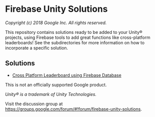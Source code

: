 # Firebase Unity Solutions

_Copyright (c) 2018 Google Inc. All rights reserved._

This repository contains solutions ready to be added to your Unity&reg; projects,
using Firebase tools to add great functions like cross-platform leaderboards!
See the subdirectories for more information on how to incorporate a specific
solution.

## Solutions
- [Cross Platform Leaderboard using Firebase Database](https://github.com/FirebaseExtended/unity-solutions/tree/master/Firebase_Leaderboard)

This is not an officially supported Google product.

_Unity&reg; is a trademark of Unity Technologies._

Visit the discussion group at
https://groups.google.com/forum/#!forum/firebase-unity-solutions.
